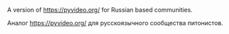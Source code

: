 A version of https://pyvideo.org/ for Russian based communities.

Аналог https://pyvideo.org/ для русскоязычного сообщества питонистов.
